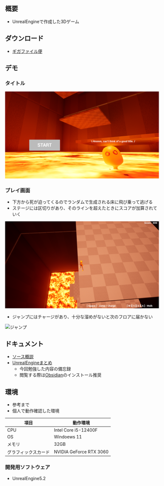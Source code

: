 ## 概要

- UnrealEngineで作成した3Dゲーム

## ダウンロード

- [ギガファイル便](https://98.gigafile.nu/0809-e1c0c53d6987735073462009a9e9a39cc)

## デモ

### タイトル

![タイトル](./Document/Image/GameTitle.png)

### プレイ画面

- 下方から死が迫ってくるのでランダムで生成される床に飛び乗って逃げる
- ステージには区切りがあり、そのラインを超えたときにスコアが加算されていく

![ステージ](./Document/Image/GameStage.png)

- ジャンプにはチャージがあり、十分な溜めがないと次のフロアに届かない

![ジャンプ](./Document/Image/JumpAction.gif)

## ドキュメント

- [ソース概説](./Document/Source/about.md)
- [UnrealEngineまとめ](./Document/UnrealEngine/index.md)
  - 今回勉強した内容の備忘録
  - 閲覧する際は[Obsidian](https://obsidian.md/)のインストール推奨

## 環境

- 参考まで
- 個人で動作確認した環境

| 項目 | 動作環境 |
| --- | --- |
| CPU | Intel Core i5-12400F |
| OS | Windoews 11 |
| メモリ | 32GB |
| グラフィックスカード | NVIDIA GeForce RTX 3060 |

### 開発用ソフトウェア

- UnrealEngine5.2